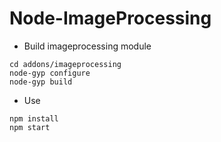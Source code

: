 # Node-ImageProcessing
- Build imageprocessing module 
```
cd addons/imageprocessing
node-gyp configure
node-gyp build
```
- Use
```
npm install
npm start
```
